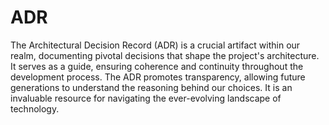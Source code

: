 # ADR

The Architectural Decision Record (ADR) is a crucial artifact within our realm,
documenting pivotal decisions that shape the project's architecture.
It serves as a guide, ensuring coherence and continuity throughout the development process.
The ADR promotes transparency,
allowing future generations to understand the reasoning behind our choices.
It is an invaluable resource for navigating the ever-evolving landscape of technology.

